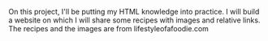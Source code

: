 On this project, I'll be putting my HTML knowledge into practice.
I will build a website on which I will share some recipes with images and relative links.
The recipes and the images are from lifestyleofafoodie.com
